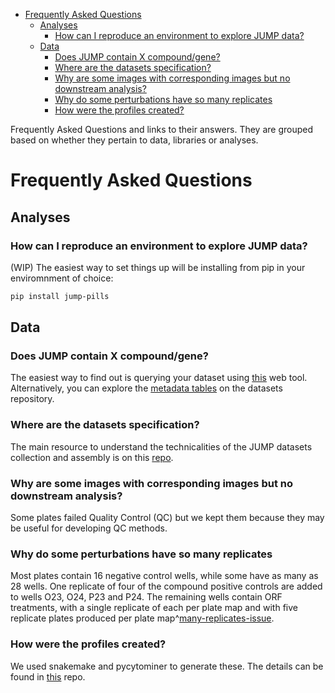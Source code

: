 - [Frequently Asked Questions](#Frequently%20Asked%20Questions)
  - [Analyses](#Analyses)
    - [How can I reproduce an environment to explore JUMP data?](#How%20can%20I%20reproduce%20an%20environment%20to%20explore%20JUMP%20data%3F)
  - [Data](#Data)
    - [Does JUMP contain X compound/gene?](#Does%20JUMP%20contain%20X%20compound%2Fgene%3F)
    - [Where are the datasets specification?](#Where%20are%20the%20datasets%20specification%3F)
    - [Why are some images with corresponding images but no downstream analysis?](#Why%20are%20some%20images%20with%20corresponding%20images%20but%20no%20downstream%20analysis%3F)
    - [Why do some perturbations have so many replicates](#Why%20do%20some%20perturbations%20have%20so%20many%20replicates)
    - [How were the profiles created?](#How%20were%20the%20profiles%20created%3F)

Frequently Asked Questions and links to their answers. They are grouped based on whether they pertain to data, libraries or analyses.


<a id="Frequently%20Asked%20Questions"></a>

# Frequently Asked Questions


<a id="Analyses"></a>

## Analyses


<a id="How%20can%20I%20reproduce%20an%20environment%20to%20explore%20JUMP%20data%3F"></a>

### How can I reproduce an environment to explore JUMP data?

(WIP) The easiest way to set things up will be installing from pip in your enviromnment of choice:

```bash
pip install jump-pills
```


<a id="Data"></a>

## Data


<a id="Does%20JUMP%20contain%20X%20compound%2Fgene%3F"></a>

### Does JUMP contain X compound/gene?

The easiest way to find out is querying your dataset using [this](broad.io/babel) web tool. Alternatively, you can explore the [metadata tables](https://github.com/jump-cellpainting/datasets/tree/main/metadata) on the datasets repository.


<a id="Where%20are%20the%20datasets%20specification%3F"></a>

### Where are the datasets specification?

The main resource to understand the technicalities of the JUMP datasets collection and assembly is on this [repo](https://github.com/jump-cellpainting/datasets).


<a id="Why%20are%20some%20images%20with%20corresponding%20images%20but%20no%20downstream%20analysis%3F"></a>

### Why are some images with corresponding images but no downstream analysis?

Some plates failed Quality Control (QC) but we kept them because they may be useful for developing QC methods.


<a id="Why%20do%20some%20perturbations%20have%20so%20many%20replicates"></a>

### Why do some perturbations have so many replicates

Most plates contain 16 negative control wells, while some have as many as 28 wells. One replicate of four of the compound positive controls are added to wells O23, O24, P23 and P24. The remaining wells contain ORF treatments, with a single replicate of each per plate map and with five replicate plates produced per plate map^[many-replicates-issue](https://github.com/jump-cellpainting/megamap/issues/8#issuecomment-1413606031).


<a id="How%20were%20the%20profiles%20created%3F"></a>

### How were the profiles created?

We used snakemake and pycytominer to generate these. The details can be found in [this](https://github.com/broadinstitute/jump-profiling-recipe) repo.
